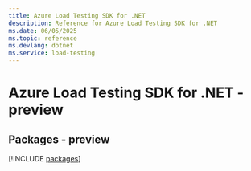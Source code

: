 ```yaml
---
title: Azure Load Testing SDK for .NET
description: Reference for Azure Load Testing SDK for .NET
ms.date: 06/05/2025
ms.topic: reference
ms.devlang: dotnet
ms.service: load-testing
---
```

# Azure Load Testing SDK for .NET - preview
## Packages - preview
[!INCLUDE [packages](load-testing-index.md)]